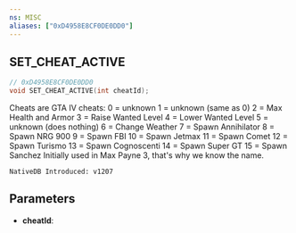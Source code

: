 ```yaml
---
ns: MISC
aliases: ["0xD4958E8CF0DE0DD0"]
---
```

## SET_CHEAT_ACTIVE

```c
// 0xD4958E8CF0DE0DD0
void SET_CHEAT_ACTIVE(int cheatId);
```

Cheats are GTA IV cheats:
0 = unknown
1 = unknown (same as 0)
2 = Max Health and Armor
3 = Raise Wanted Level
4 = Lower Wanted Level
5 = unknown (does nothing)
6 = Change Weather
7 = Spawn Annihilator
8 = Spawn NRG 900
9 = Spawn FBI
10 = Spawn Jetmax
11 = Spawn Comet
12 = Spawn Turismo
13 = Spawn Cognoscenti
14 = Spawn Super GT
15 = Spawn Sanchez
Initially used in Max Payne 3, that's why we know the name.

```
NativeDB Introduced: v1207
```

## Parameters
* **cheatId**:
